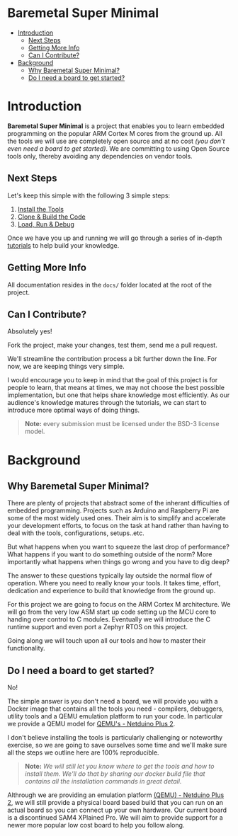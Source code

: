 # Baremetal Super Minimal

- [Introduction](#Introduction)
	+ [Next Steps](#next-steps)
	+ [Getting More Info](#getting-more-info)
	+ [Can I Contribute?](#can-i-contribute)
- [Background](#background)
	+ [Why Baremetal Super Minimal?](#why-baremetal-super-minimal)
	+ [Do I need a board to get started?](#do-i-need-a-board-to-get-started)

# Introduction

**Baremetal Super Minimal** is a project that enables you to learn embedded programming on the popular ARM Cortex M cores from the ground up. All the tools we will use are completely open source and at no cost _(you don't even need a board to get started)_. We are committing to using Open Source tools only, thereby avoiding any dependencies on vendor tools.


## Next Steps

Let's keep this simple with the following 3 simple steps:

1. [Install the Tools](./docs/getting-started.md#step-1---installing-the-tools)
2. [Clone & Build the Code](./docs/getting-started.md#step-2---clone--build-the-code)
3. [Load, Run & Debug](./docs/getting-started.md#step-3---load-debug--run-the-code)

Once we have you up and running we will go through a series of in-depth [tutorials](./docs/tutorials.md) to help build your knowledge.

## Getting More Info

All documentation resides in the ```docs/``` folder located at the root of the project.

## Can I Contribute?

Absolutely yes!

Fork the project, make your changes, test them, send me a pull request. 

We'll streamline the contribution process a bit further down the line. For now, we are keeping things very simple. 

I would encourage you to keep in mind that the goal of this project is for people to learn, that means at times, we may not choose the best possible implementation, but one that helps share knowledge most efficiently. As our audience's knowledge matures through the tutorials, we can start to introduce more optimal ways of doing things. 

>**Note:** every submission must be licensed under the BSD-3 license model.

# Background

## Why Baremetal Super Minimal?
There are plenty of projects that abstract some of the inherant difficulties of embedded programming. Projects such as Arduino and Raspberry Pi are some of the most widely used ones. Their aim is to simplify and accelerate your development efforts, to focus on the task at hand rather than having to deal with the tools, configurations, setups..etc.

But what happens when you want to squeeze the last drop of performance? What happens if you want to do something outside of the norm? More importantly what happens when things go wrong and you have to dig deep?

The answer to these questions typically lay outside the normal flow of operation. Where you need to really know your tools. It takes time, effort, dedication and experience to build that knowledge from the ground up.

For this project we are going to focus on the ARM Cortex M architecture. We will go from the very low ASM start up code setting up the MCU core to handing over control to C modules. Eventually we will introduce the C runtime support and even port a Zephyr RTOS on this project. 

Going along we will touch upon all our tools and how to master their functionality.


## Do I need a board to get started?

No!

The simple answer is you don't need a board, we will provide you with a Docker image that contains all the tools you need - compilers, debuggers, utility tools and a QEMU emulation platform to run your code. In particular we provide a QEMU model for [QEMU's - Netduino Plus 2](https://qemu.readthedocs.io/en/latest/system/arm/stm32.html).

I don't believe installing the tools is particularly challenging or noteworthy exercise, so we are going to save ourselves some time and we'll make sure all the steps we outline here are 100% reproducible.

>**Note:** _We will still let you know where to get the tools and how to install them. We'll do that by sharing our docker build file that contains all the installation commands in great detail._

Althrough we are providing an emulation platform [(QEMU) - Netduino Plus 2](https://qemu.readthedocs.io/en/latest/system/arm/stm32.html), we will still provide a physical board based build that you can run on an actual board so you can connect up your own hardware. Our current board is a discontinued SAM4 XPlained Pro. We will aim to provide support for a newer more popular low cost board to help you follow along.

